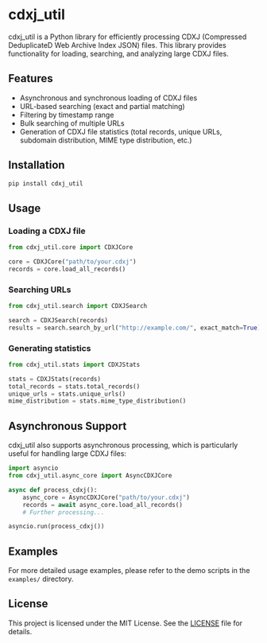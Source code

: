 # cdxj_util

cdxj_util is a Python library for efficiently processing CDXJ (Compressed DeduplicateD Web Archive Index JSON) files. This library provides functionality for loading, searching, and analyzing large CDXJ files.

## Features

- Asynchronous and synchronous loading of CDXJ files
- URL-based searching (exact and partial matching)
- Filtering by timestamp range
- Bulk searching of multiple URLs
- Generation of CDXJ file statistics (total records, unique URLs, subdomain distribution, MIME type distribution, etc.)

## Installation

```bash
pip install cdxj_util
```

## Usage

### Loading a CDXJ file

```python
from cdxj_util.core import CDXJCore

core = CDXJCore("path/to/your.cdxj")
records = core.load_all_records()
```

### Searching URLs

```python
from cdxj_util.search import CDXJSearch

search = CDXJSearch(records)
results = search.search_by_url("http://example.com/", exact_match=True)
```

### Generating statistics

```python
from cdxj_util.stats import CDXJStats

stats = CDXJStats(records)
total_records = stats.total_records()
unique_urls = stats.unique_urls()
mime_distribution = stats.mime_type_distribution()
```

## Asynchronous Support

cdxj_util also supports asynchronous processing, which is particularly useful for handling large CDXJ files:

```python
import asyncio
from cdxj_util.async_core import AsyncCDXJCore

async def process_cdxj():
    async_core = AsyncCDXJCore("path/to/your.cdxj")
    records = await async_core.load_all_records()
    # Further processing...

asyncio.run(process_cdxj())
```

## Examples

For more detailed usage examples, please refer to the demo scripts in the `examples/` directory.

## License

This project is licensed under the MIT License. See the [LICENSE](LICENSE) file for details.
